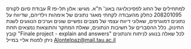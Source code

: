 עבודת סיום לקורס R למתחילים של החוג לפסיכולויגה באונ' ת"א.
מגיש: אלון תל-פז 208201095
כחלק מהעבודה לקחתי מאגר נתונים של אימהות וילדיהם, שדיווח על נתונים דמוגרפים, שאלוני דיווח עצמי של מצבים נפשיים שונים וערכים הנוגעים לשנת התינוק.
כלל ההסברים על חשיבות הנתונים, שאלת המחקר והתוצאות נמצאים תחת קובץ "Finale project - explain and answers"
לכל שאלה בנוגע לניתוח והנתונים ניתן לפנות אליי במייל Alontelpaz@mail.tau.ac.il
